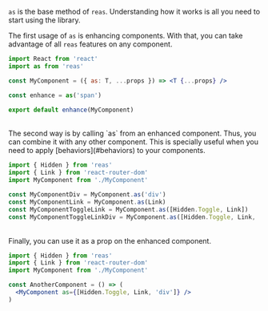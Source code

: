 `as` is the base method of `reas`. Understanding how it works is all you need to start using the library.

The first usage of `as` is enhancing components. With that, you can take advantage of all `reas` features on any component.

```jsx static
import React from 'react'
import as from 'reas'

const MyComponent = ({ as: T, ...props }) => <T {...props} />

const enhance = as('span')

export default enhance(MyComponent)
```

<br />
The second way is by calling `as` from an enhanced component. Thus, you can combine it with any other component. This is specially useful when you need to apply [behaviors](#behaviors) to your components.

```jsx static
import { Hidden } from 'reas'
import { Link } from 'react-router-dom'
import MyComponent from './MyComponent'

const MyComponentDiv = MyComponent.as('div')
const MyComponentLink = MyComponent.as(Link)
const MyComponentToggleLink = MyComponent.as([Hidden.Toggle, Link])
const MyComponentToggleLinkDiv = MyComponent.as([Hidden.Toggle, Link, 'div'])
```

<br />
Finally, you can use it as a prop on the enhanced component.

```jsx static
import { Hidden } from 'reas'
import { Link } from 'react-router-dom'
import MyComponent from './MyComponent'

const AnotherComponent = () => (
  <MyComponent as={[Hidden.Toggle, Link, 'div']} />
)
```
